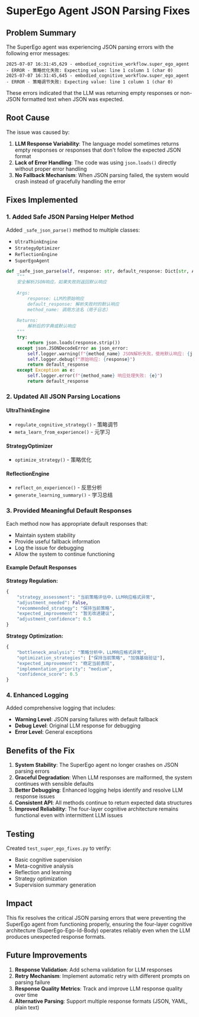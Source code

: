 # SuperEgo Agent JSON Parsing Fixes

## Problem Summary

The SuperEgo agent was experiencing JSON parsing errors with the following error messages:
```
2025-07-07 16:31:45,629 - embodied_cognitive_workflow.super_ego_agent - ERROR - 策略优化失败: Expecting value: line 1 column 1 (char 0)
2025-07-07 16:31:45,645 - embodied_cognitive_workflow.super_ego_agent - ERROR - 策略调节失败: Expecting value: line 1 column 1 (char 0)
```

These errors indicated that the LLM was returning empty responses or non-JSON formatted text when JSON was expected.

## Root Cause

The issue was caused by:
1. **LLM Response Variability**: The language model sometimes returns empty responses or responses that don't follow the expected JSON format
2. **Lack of Error Handling**: The code was using `json.loads()` directly without proper error handling
3. **No Fallback Mechanism**: When JSON parsing failed, the system would crash instead of gracefully handling the error

## Fixes Implemented

### 1. Added Safe JSON Parsing Helper Method

Added `_safe_json_parse()` method to multiple classes:
- `UltraThinkEngine`
- `StrategyOptimizer` 
- `ReflectionEngine`
- `SuperEgoAgent`

```python
def _safe_json_parse(self, response: str, default_response: Dict[str, Any], method_name: str) -> Dict[str, Any]:
    """
    安全解析JSON响应，如果失败则返回默认响应
    
    Args:
        response: LLM的原始响应
        default_response: 解析失败时的默认响应
        method_name: 调用方法名（用于日志）
        
    Returns:
        解析后的字典或默认响应
    """
    try:
        return json.loads(response.strip())
    except json.JSONDecodeError as json_error:
        self.logger.warning(f"{method_name} JSON解析失败，使用默认响应: {json_error}")
        self.logger.debug(f"原始响应: {response}")
        return default_response
    except Exception as e:
        self.logger.error(f"{method_name} 响应处理失败: {e}")
        return default_response
```

### 2. Updated All JSON Parsing Locations

#### UltraThinkEngine
- `regulate_cognitive_strategy()` - 策略调节
- `meta_learn_from_experience()` - 元学习

#### StrategyOptimizer  
- `optimize_strategy()` - 策略优化

#### ReflectionEngine
- `reflect_on_experience()` - 反思分析
- `generate_learning_summary()` - 学习总结

### 3. Provided Meaningful Default Responses

Each method now has appropriate default responses that:
- Maintain system stability
- Provide useful fallback information
- Log the issue for debugging
- Allow the system to continue functioning

#### Example Default Responses

**Strategy Regulation:**
```python
{
    "strategy_assessment": "当前策略评估中，LLM响应格式异常",
    "adjustment_needed": False,
    "recommended_strategy": "保持当前策略",
    "expected_improvement": "暂无改进建议",
    "adjustment_confidence": 0.5
}
```

**Strategy Optimization:**
```python
{
    "bottleneck_analysis": "策略分析中，LLM响应格式异常",
    "optimization_strategies": ["保持当前策略", "加强基础验证"],
    "expected_improvement": "稳定当前表现",
    "implementation_priority": "medium",
    "confidence_score": 0.5
}
```

### 4. Enhanced Logging

Added comprehensive logging that includes:
- **Warning Level**: JSON parsing failures with default fallback
- **Debug Level**: Original LLM response for debugging
- **Error Level**: General exceptions

## Benefits of the Fix

1. **System Stability**: The SuperEgo agent no longer crashes on JSON parsing errors
2. **Graceful Degradation**: When LLM responses are malformed, the system continues with sensible defaults
3. **Better Debugging**: Enhanced logging helps identify and resolve LLM response issues
4. **Consistent API**: All methods continue to return expected data structures
5. **Improved Reliability**: The four-layer cognitive architecture remains functional even with intermittent LLM issues

## Testing

Created `test_super_ego_fixes.py` to verify:
- Basic cognitive supervision
- Meta-cognitive analysis 
- Reflection and learning
- Strategy optimization
- Supervision summary generation

## Impact

This fix resolves the critical JSON parsing errors that were preventing the SuperEgo agent from functioning properly, ensuring the four-layer cognitive architecture (SuperEgo-Ego-Id-Body) operates reliably even when the LLM produces unexpected response formats.

## Future Improvements

1. **Response Validation**: Add schema validation for LLM responses
2. **Retry Mechanism**: Implement automatic retry with different prompts on parsing failure
3. **Response Quality Metrics**: Track and improve LLM response quality over time
4. **Alternative Parsing**: Support multiple response formats (JSON, YAML, plain text)